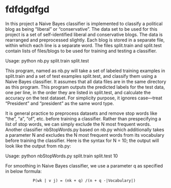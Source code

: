 
# fdfdgdfgd
In this project a Naive Bayes classifier is implemented to classify a political blog as being “liberal” or “conservative”. The data set to be used for this project is a set of self-identified liberal and conservative blogs. The data is rearranged and preprocessed slightly. Each blog is stored in a separate file, within which each line is a separate word. The files split.train and split.test contain lists of files/blogs to be used for training and testing a classifier.

Usage: python nb.py split.train split.test

This program, named as nb.py will take a set of labeled training examples in split.train and a set of test examples split.test, and classify them using a Naive Bayes classifier. It assumes that all data files are in the same directory as this program. This program outputs the predicted labels for the test data, one per line, in the order they are listed in split.test, and calculate the accuracy on the test dataset. For simplicity purpose, it ignores case—treat “President” and “president” as the same word type.

It is general practice to preprocess datasets and remove stop words like “the”, “a”, “of”, etc. before training
a classifier. Rather than prespecifying a list of stop words, we can simply exclude the N most frequent words. Another classifier nbStopWords.py based on nb.py which additionally takes a parameter N and excludes the N most frequent words from its vocabulary before training the classifier. Here is the syntax for N = 10; the output will look like the output from
nb.py:

Usage: python nbStopWords.py split.train split.test 10

For smoothing in Naive Bayes classifier, we use a parameter q as specified in below formula:

                P(wk | v j) = (nk + q) /(n + q ·|Vocabulary|)
